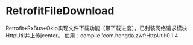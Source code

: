 # RetrofitFileDownload
Retrofit+RxBus+Okio实现文件下载功能（带下载进度），已封装网络请求模块HttpUtil并上传jcenter。
使用：compile 'com.hengda.zwf:HttpUtil:0.1.4'
